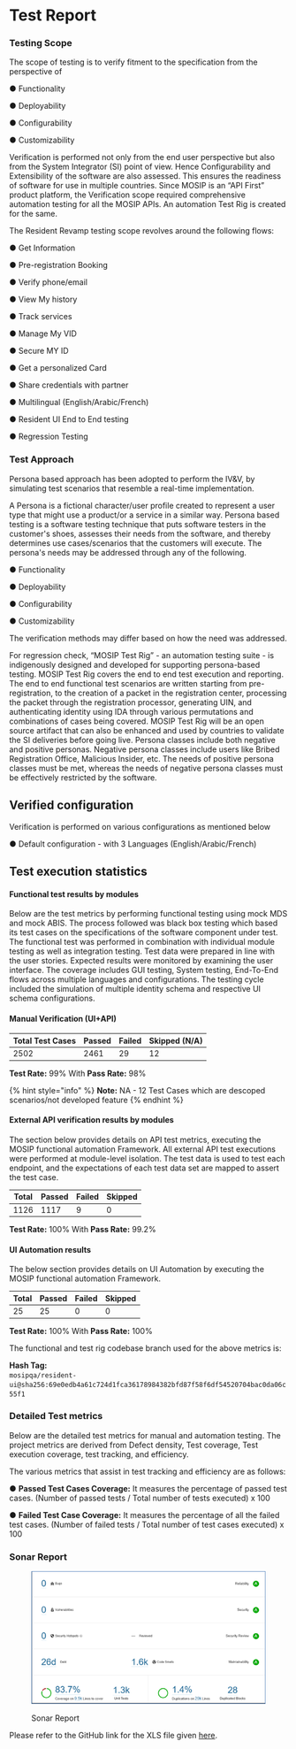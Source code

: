 # Test Report

### Testing Scope

The scope of testing is to verify fitment to the specification from the perspective of&#x20;

●     Functionality&#x20;

●     Deployability&#x20;

●     Configurability&#x20;

●     Customizability

Verification is performed not only from the end user perspective but also from the System Integrator (SI) point of view. Hence Configurability and Extensibility of the software are also assessed. This ensures the readiness of software for use in multiple countries. Since MOSIP is an “API First” product platform, the Verification scope required comprehensive automation testing for all the MOSIP APIs. An automation Test Rig is created for the same.

The Resident Revamp testing scope revolves around the following flows:

●     Get Information

●     Pre-registration Booking

●     Verify phone/email

●     View My history

●     Track services

●     Manage My VID

●     Secure MY ID

●     Get a personalized Card

●     Share credentials with partner

●     Multilingual (English/Arabic/French)

●     Resident UI End to End testing

●     Regression Testing

### Test Approach

Persona based approach has been adopted to perform the IV\&V, by simulating test scenarios that resemble a real-time implementation.

A Persona is a fictional character/user profile created to represent a user type that might use a product/or a service in a similar way. Persona based testing is a software testing technique that puts software testers in the customer's shoes, assesses their needs from the software, and thereby determines use cases/scenarios that the customers will execute. The persona's needs may be addressed through any of the following.

●     Functionality&#x20;

●     Deployability&#x20;

●     Configurability&#x20;

●     Customizability

The verification methods may differ based on how the need was addressed.

For regression check, “MOSIP Test Rig” - an automation testing suite - is indigenously designed and developed for supporting persona-based testing. MOSIP Test Rig covers the end to end test execution and reporting. The end to end functional test scenarios are written starting from pre-registration, to the creation of a packet in the registration center, processing the packet through the registration processor, generating UIN, and authenticating identity using IDA through various permutations and combinations of cases being covered. MOSIP Test Rig will be an open source artifact that can also be enhanced and used by countries to validate the SI deliveries before going live. Persona classes include both negative and positive personas. Negative persona classes include users like Bribed Registration Office, Malicious Insider, etc. The needs of positive persona classes must be met, whereas the needs of negative persona classes must be effectively restricted by the software.

## Verified configuration

Verification is performed on various configurations as mentioned below

&#x20;    ●   Default configuration - with 3 Languages (English/Arabic/French)

## Test execution statistics

#### Functional test results by modules

Below are the test metrics by performing functional testing using mock MDS and mock ABIS. The process followed was black box testing which based its test cases on the specifications of the software component under test. The functional test was performed in combination with individual module testing as well as integration testing. Test data were prepared in line with the user stories. Expected results were monitored by examining the user interface. The coverage includes GUI testing, System testing, End-To-End flows across multiple languages and configurations. The testing cycle included the simulation of multiple identity schema and respective UI schema configurations.

#### Manual Verification (UI+API)

<table><thead><tr><th valign="top">Total Test Cases</th><th valign="top">Passed</th><th valign="top">Failed</th><th valign="top">Skipped (N/A)</th></tr></thead><tbody><tr><td valign="top">2502</td><td valign="top">2461</td><td valign="top">29</td><td valign="top">12</td></tr></tbody></table>

**Test Rate:** 99%  With **Pass Rate:** 98%

{% hint style="info" %}
**Note:** NA - 12 Test Cases which are descoped scenarios/not developed feature
{% endhint %}

#### External API verification results by modules

The section below provides details on API test metrics, executing the MOSIP functional automation Framework. All external API test executions were performed at module-level isolation. The test data is used to test each endpoint, and the expectations of each test data set are mapped to assert the test case.

<table><thead><tr><th valign="top">Total</th><th valign="top">Passed</th><th valign="top">Failed</th><th valign="top">Skipped</th></tr></thead><tbody><tr><td valign="top">1126</td><td valign="top">1117</td><td valign="top">9</td><td valign="top">0</td></tr></tbody></table>

**Test Rate:** 100% With **Pass Rate:** 99.2%

#### UI Automation results

The below section provides details on UI Automation by executing the MOSIP functional automation Framework.

<table><thead><tr><th valign="top">Total</th><th valign="top">Passed</th><th valign="top">Failed</th><th valign="top">Skipped</th></tr></thead><tbody><tr><td valign="top">25</td><td valign="top">25</td><td valign="top">0</td><td valign="top">0</td></tr></tbody></table>

**Test Rate:** 100% With **Pass Rate:** 100%

The functional and test rig codebase branch used for the above metrics is:

**Hash Tag:**\
`mosipqa/resident-ui@sha256:69e0edb4a61c724d1fca36178984382bfd87f58f6df54520704bac0da06c55f1`&#x20;

### Detailed Test metrics

Below are the detailed test metrics for manual and automation testing. The project metrics are derived from Defect density, Test coverage, Test execution coverage, test tracking, and efficiency.

The various metrics that assist in test tracking and efficiency are as follows:

●  **Passed Test Cases Coverage:** It measures the percentage of passed test cases. (Number of passed tests / Total number of tests executed) x 100

●  **Failed Test Case Coverage:** It measures the percentage of all the failed test cases. (Number of failed tests / Total number of test cases executed) x 100

### Sonar Report

<figure><img src="../../.gitbook/assets/0.9.1-sonar-report.png" alt=""><figcaption><p>Sonar Report</p></figcaption></figure>

Please refer to the GitHub link for the XLS file given [here](https://github.com/mosip/test-management/tree/master/Resident%20Revamp%201.2.0.1/0.9.1).
